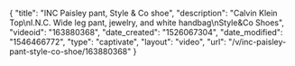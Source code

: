 {
    "title": "INC Paisley pant, Style & Co shoe",
    "description": "Calvin Klein Top\nI.N.C. Wide leg pant, jewelry, and white handbag\nStyle&Co Shoes",
    "videoid": "163880368",
    "date_created": "1526067304",
    "date_modified": "1546466772",
    "type": "captivate",
    "layout": "video",
    "url": "\/v\/inc-paisley-pant-style-co-shoe\/163880368"
}